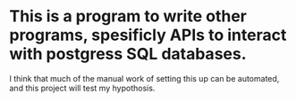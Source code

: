 # This is a program to write other programs, spesificly APIs to interact with postgress SQL databases. 

I think that much of the manual work of setting this up can be automated, and this project will test my hypothosis. 

